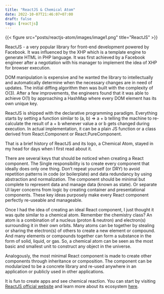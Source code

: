 ```yaml
---
title: "ReactJS & Chemical Atom"
date: 2022-10-07T21:46:07+07:00
draft: false
tags: [reactjs]
---
```


{{< figure src="posts/reactjs-atom/images/image1.png" title="ReactJS" >}}

ReactJS - a very popular library for front-end development powered by Facebook. It was influenced by the XHP which is a template engine to generate HTML in PHP language. It was first achieved by a Facebook engineer after a negotiation with his manager to implement the idea of XHP for browser execution.

DOM manipulation is expensive and he wanted the library to intellectually and automatically determine when the necessary changes are in need of updates. The initial diffing algorithm then was built with the complexity of O(3). After a few improvements, the engineers found that it was able to achieve O(1) by approaching a HashMap where every DOM element has its own unique key.

ReactJS is shipped with the declarative programming paradigm. Everything starts by setting a function similar to (a, b) ⇒ a + b telling the machine to re-calculate the result of a + b whenever value a or b gets changed during execution. In actual implementation, it can be a plain JS function or a class derived from React.Component or React.PureComponent.

That is a brief history of ReactJS and its logo, a Chemical Atom, stayed in my head for days when I first read about it.

There are several keys that should be noticed when creating a React component. The Single responsibility is to create every component that ideally does only one thing. Don’t repeat yourself (or DRY) to avoid repetition patterns in code (or boilerplate) and data redundancy by using abstraction and normalization. The component should be minimal but complete to represent data and manage data (known as state). Or separate UI layer concerns from logic by creating container and presentational components. These key ideas purposely make every React component perfectly re-useable and manageable.

Once I had the idea of creating an ideal React component, I just thought it was quite similar to a chemical atom. Remember the chemistry class? An atom is a combination of a nucleus (proton & neutron) and electron(s) surrounding it in their own orbits. Many atoms can be together by stealing or sharing the electron(s) of others to create a new element or compound. And many elements or compounds together can form a substance in the form of solid, liquid, or gas. So, a chemical atom can be seen as the most basic and smallest unit to construct any object in the universe.

Analogously, the most minimal React component is made to create other components through inheritance or composition. The component can be modularized to be a concrete library and re-used anywhere in an application or publicly used in other applications.

It is fun to create apps and see chemical reaction. You can start by visiting [ReactJS official website](https://reactjs.org) and learn more about its ecosystem [here](https://github.com/enaqx/awesome-react).